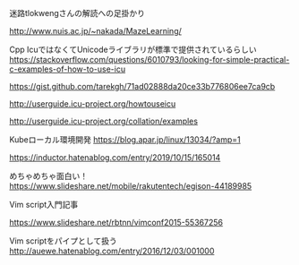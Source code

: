 
迷路tlokwengさんの解読への足掛かり

http://www.nuis.ac.jp/~nakada/MazeLearning/

Cpp
IcuではなくてUnicodeライブラリが標準で提供されているらしい
https://stackoverflow.com/questions/6010793/looking-for-simple-practical-c-examples-of-how-to-use-icu

https://gist.github.com/tarekgh/71ad02888da20ce33b776806ee7ca9cb


http://userguide.icu-project.org/howtouseicu

http://userguide.icu-project.org/collation/examples

Kubeローカル環境開発
https://blog.apar.jp/linux/13034/?amp=1

https://inductor.hatenablog.com/entry/2019/10/15/165014


めちゃめちゃ面白い！
https://www.slideshare.net/mobile/rakutentech/egison-44189985


Vim script入門記事

https://www.slideshare.net/rbtnn/vimconf2015-55367256


Vim scriptをパイプとして扱う
http://auewe.hatenablog.com/entry/2016/12/03/001000
